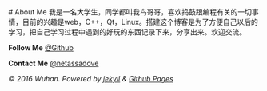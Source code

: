 <meta http-equiv="Content-Type" content="text/html; charset=utf-8">
# About Me
我是一名大学生，同学都叫我鸟哥哥，喜欢捣鼓跟编程有关的一切事情，目前的兴趣是web，C++，Qt，Linux。搭建这个博客是为了方便自己以后的学习，把自己学习过程中遇到的好玩的东西记录下来，分享出来。欢迎交流。

**Follow Me** [@Github](https://github.com/netassa)

**Contact Me** <a href="mailto:netassadove@gmail.com">@netassadove</a>

*© 2016 Wuhan. Powered by [jekyll](http://jekyllrb.com) & [Github Pages](https://pages.github.com/)*
